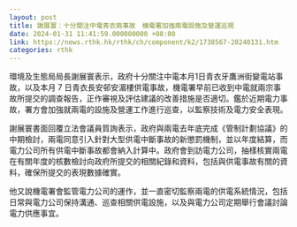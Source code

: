 ```yaml
---
layout: post
title: 謝展寰：十分關注中電青衣兩事故　機電署加強兩電設施及營運巡視
date: 2024-01-31 11:41:59.000000000 +08:00
link: https://news.rthk.hk/rthk/ch/component/k2/1738567-20240131.htm
categories: rthk
---
```


環境及生態局局長謝展寰表示，政府十分關注中電本月1日青衣牙鷹洲街變電站事故，以及本月 7 日青衣長安邨安湄樓供電事故，機電署早前已收到中電就兩宗事故所提交的調查報告，正作審視及評估建議的改善措施是否適切。鑑於近期電力事故，署方會加強就兩電的設施及營運工作進行巡查，以監察技術及電力安全表現。

謝展寰書面回覆立法會議員質詢表示，政府與兩電去年底完成《管制計劃協議》的中期檢討，兩電同意引入針對大型供電中斷事故的新懲罰機制，並以年度結算，而電力公司所有供電中斷事故都會納入計算中。政府會到訪電力公司，抽樣核實兩電在有關年度的核數檢討向政府所提交的相關紀錄和資料，包括與供電事故有關的資料，確保所提交的表現數據確實。

他又說機電署會監管電力公司的運作，並一直密切監察兩電的供電系統情況，包括日常與電力公司保持溝通、巡查相關供電設施，以及與電力公司定期舉行會議討論電力供應事宜。
